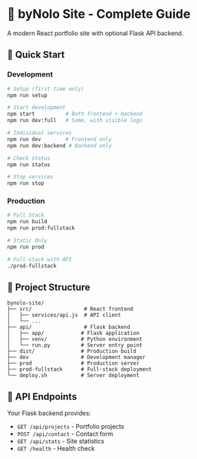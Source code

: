 # 🚀 byNolo Site - Complete Guide

A modern React portfolio site with optional Flask API backend.

## 🎯 Quick Start

### Development
```bash
# Setup (first time only)
npm run setup

# Start development
npm start          # Both frontend + backend
npm run dev:full   # Same, with visible logs

# Individual services
npm run dev        # Frontend only
npm run dev:backend # Backend only

# Check status
npm run status

# Stop services
npm run stop
```

### Production
```bash
# Full Stack
npm run build
npm run prod:fullstack

# Static Only
npm run prod

# Full-stack with API
./prod-fullstack


```

## 📁 Project Structure

```
bynolo-site/
├── src/                 # React frontend
│   ├── services/api.js  # API client
│   └── ...
├── api/                 # Flask backend
│   ├── app/            # Flask application
│   ├── venv/           # Python environment
│   └── run.py          # Server entry point
├── dist/               # Production build
├── dev                 # Development manager
├── prod                # Production server
├── prod-fullstack      # Full-stack deployment
└── deploy.sh           # Server deployment
```

## 🔧 API Endpoints

Your Flask backend provides:
- `GET /api/projects` - Portfolio projects
- `POST /api/contact` - Contact form
- `GET /api/stats` - Site statistics
- `GET /health` - Health check

